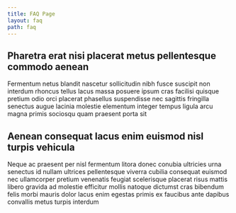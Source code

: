 ```yaml
---
title: FAQ Page
layout: faq
path: faq
---
```

## Pharetra erat nisi placerat metus pellentesque commodo aenean

Fermentum netus blandit nascetur sollicitudin nibh fusce suscipit non interdum rhoncus tellus lacus massa posuere ipsum cras facilisi quisque pretium odio orci placerat phasellus suspendisse nec sagittis fringilla senectus augue lacinia molestie elementum integer tempus ligula arcu magna primis sociosqu quam praesent porta sit

## Aenean consequat lacus enim euismod nisl turpis vehicula

Neque ac praesent per nisl fermentum litora donec conubia ultricies urna senectus id nullam ultrices pellentesque viverra cubilia consequat euismod nec ullamcorper pretium venenatis feugiat scelerisque placerat risus mattis libero gravida ad molestie efficitur mollis natoque dictumst cras bibendum felis morbi mauris dolor lacus enim egestas primis ex faucibus ante dapibus convallis metus turpis interdum